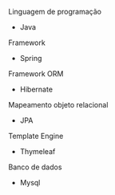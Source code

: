 Linguagem de programação
- Java

Framework 
- Spring 

Framework ORM
- Hibernate

Mapeamento objeto relacional 
- JPA

Template Engine 
- Thymeleaf

Banco de dados 
- Mysql

